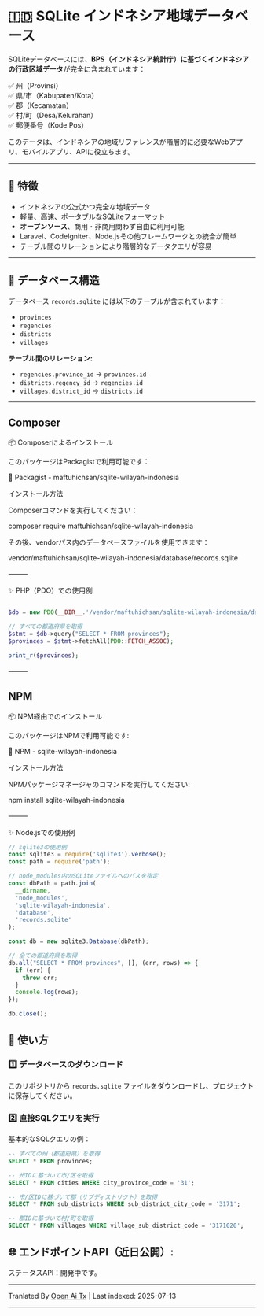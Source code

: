# 🇮🇩 SQLite インドネシア地域データベース

SQLiteデータベースには、**BPS（インドネシア統計庁）に基づくインドネシアの行政区域データ**が完全に含まれています：

✅ 州（Provinsi）  
✅ 県/市（Kabupaten/Kota）  
✅ 郡（Kecamatan）  
✅ 村/町（Desa/Kelurahan） <br>
✅ 郵便番号（Kode Pos）

このデータは、インドネシアの地域リファレンスが階層的に必要なWebアプリ、モバイルアプリ、APIに役立ちます。

---

## 🎯 特徴

- インドネシアの公式かつ完全な地域データ
- 軽量、高速、ポータブルなSQLiteフォーマット
- **オープンソース**、商用・非商用問わず自由に利用可能
- Laravel、CodeIgniter、Node.jsその他フレームワークとの統合が簡単
- テーブル間のリレーションにより階層的なデータクエリが容易

---
## 📂 データベース構造

データベース `records.sqlite` には以下のテーブルが含まれています：

- `provinces`
- `regencies`
- `districts`
- `villages`

**テーブル間のリレーション:**

- `regencies.province_id` → `provinces.id`
- `districts.regency_id` → `regencies.id`
- `villages.district_id` → `districts.id`

---

## Composer

📦 Composerによるインストール

このパッケージはPackagistで利用可能です：

🔗 Packagist - maftuhichsan/sqlite-wilayah-indonesia

インストール方法

Composerコマンドを実行してください：

composer require maftuhichsan/sqlite-wilayah-indonesia

その後、vendorパス内のデータベースファイルを使用できます：

vendor/maftuhichsan/sqlite-wilayah-indonesia/database/records.sqlite


⸻

✨ PHP（PDO）での使用例

```php

$db = new PDO(__DIR__.'/vendor/maftuhichsan/sqlite-wilayah-indonesia/database/records.sqlite');

// すべての都道府県を取得
$stmt = $db->query("SELECT * FROM provinces");
$provinces = $stmt->fetchAll(PDO::FETCH_ASSOC);

print_r($provinces);

```
⸻

## NPM

📦 NPM経由でのインストール

このパッケージはNPMで利用可能です:

🔗 NPM - sqlite-wilayah-indonesia

インストール方法

NPMパッケージマネージャのコマンドを実行してください:

npm install sqlite-wilayah-indonesia

⸻

✨ Node.jsでの使用例

```javascript
// sqlite3の使用例
const sqlite3 = require('sqlite3').verbose();
const path = require('path');

// node_modules内のSQLiteファイルへのパスを指定
const dbPath = path.join(
  __dirname,
  'node_modules',
  'sqlite-wilayah-indonesia',
  'database',
  'records.sqlite'
);

const db = new sqlite3.Database(dbPath);

// 全ての都道府県を取得
db.all("SELECT * FROM provinces", [], (err, rows) => {
  if (err) {
    throw err;
  }
  console.log(rows);
});

db.close();
```
## 🚀 使い方

### 1️⃣ データベースのダウンロード

このリポジトリから `records.sqlite` ファイルをダウンロードし、プロジェクトに保存してください。

### 2️⃣ 直接SQLクエリを実行

基本的なSQLクエリの例：

```sql
-- すべての州（都道府県）を取得
SELECT * FROM provinces;

-- 州IDに基づいて市/区を取得
SELECT * FROM cities WHERE city_province_code = '31';

-- 市/区IDに基づいて郡（サブディストリクト）を取得
SELECT * FROM sub_districts WHERE sub_district_city_code = '3171';

-- 郡IDに基づいて村/町を取得
SELECT * FROM villages WHERE village_sub_district_code = '3171020';

```
## 🌐 エンドポイントAPI（近日公開）:

ステータスAPI：開発中です。

---

Tranlated By [Open Ai Tx](https://github.com/OpenAiTx/OpenAiTx) | Last indexed: 2025-07-13

---